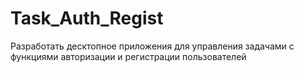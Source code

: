 # Task_Auth_Regist
Разработать десктопное приложения для управления задачами с функциями авторизации и регистрации пользователей
